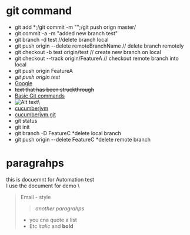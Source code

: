 # git command
* git add *;/git commit -m "";/git push orign master/ 
* git commit -a -m "added new branch test"
* git branch -d test //delete branch local
* git push origin --delete remoteBranchName  // delete branch remotely
* git checkout -b test origin/test  // create new branch on local
* git checkout --track origin/FeatureA // checkout remote branch into local
* git push origin FeatureA
* *git push origin test*
* [Google](http://www.google.com)
* ~~text that has been struckthrough~~
* [Basic Git commands](https://confluence.atlassian.com/bitbucketserver/basic-git-commands-776639767.html)
* ![Alt text]("https://images.app.goo.gl/EbicUr1ZDRLHKrnx9")\
* [cucumberjvm]("https://www.youtube.com/watch?v=jRihi74zJFw")
* [cucumberjvm git]("https://github.com/akashdktyagi/AutoFratCommonLib")
* git status
* git init
* git branch -D FeatureC *delete local branch
* git push origin --delete FeatureC *delete remote branch
# paragrahps
this is docuemnt for Automation test
\
I use the document for demo
\
> Email - style
>>*another paragrahps*
> * you cna quote a list
> * Etc
*italic* and **bold**